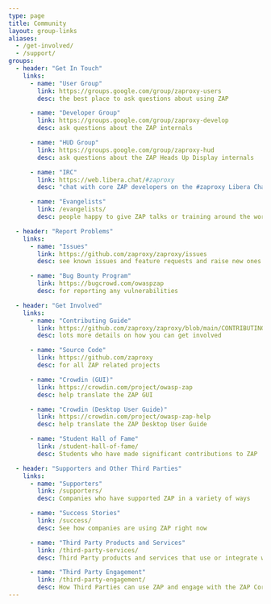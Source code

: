 ```yaml
---
type: page
title: Community
layout: group-links
aliases:
  - /get-involved/
  - /support/
groups:
  - header: "Get In Touch"
    links:
      - name: "User Group"
        link: https://groups.google.com/group/zaproxy-users
        desc: the best place to ask questions about using ZAP

      - name: "Developer Group"
        link: https://groups.google.com/group/zaproxy-develop
        desc: ask questions about the ZAP internals

      - name: "HUD Group"
        link: https://groups.google.com/group/zaproxy-hud
        desc: ask questions about the ZAP Heads Up Display internals

      - name: "IRC"
        link: https://web.libera.chat/#zaproxy
        desc: "chat with core ZAP developers on the #zaproxy Libera Chat channel (European office hours usually best)"

      - name: "Evangelists"
        link: /evangelists/
        desc: people happy to give ZAP talks or training around the world

  - header: "Report Problems"
    links:
      - name: "Issues"
        link: https://github.com/zaproxy/zaproxy/issues
        desc: see known issues and feature requests and raise new ones

      - name: "Bug Bounty Program"
        link: https://bugcrowd.com/owaspzap
        desc: for reporting any vulnerabilities

  - header: "Get Involved"
    links:
      - name: "Contributing Guide"
        link: https://github.com/zaproxy/zaproxy/blob/main/CONTRIBUTING.md
        desc: lots more details on how you can get involved

      - name: "Source Code"
        link: https://github.com/zaproxy
        desc: for all ZAP related projects

      - name: "Crowdin (GUI)"
        link: https://crowdin.com/project/owasp-zap
        desc: help translate the ZAP GUI

      - name: "Crowdin (Desktop User Guide)"
        link: https://crowdin.com/project/owasp-zap-help
        desc: help translate the ZAP Desktop User Guide

      - name: "Student Hall of Fame"
        link: /student-hall-of-fame/
        desc: Students who have made significant contributions to ZAP

  - header: "Supporters and Other Third Parties"
    links:
      - name: "Supporters"
        link: /supporters/
        desc: Companies who have supported ZAP in a variety of ways

      - name: "Success Stories"
        link: /success/
        desc: See how companies are using ZAP right now

      - name: "Third Party Products and Services"
        link: /third-party-services/
        desc: Third Party products and services that use or integrate with ZAP

      - name: "Third Party Engagement"
        link: /third-party-engagement/
        desc: How Third Parties can use ZAP and engage with the ZAP Core Team
---
```

